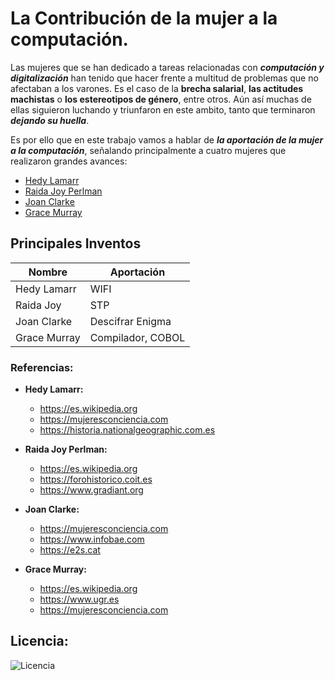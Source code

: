 # La Contribución de la mujer a la computación.

Las mujeres que se han dedicado a tareas relacionadas con ***computación y digitalización*** han tenido que hacer frente a multitud de problemas que no afectaban a los varones. Es el caso de la **brecha salarial**, **las actitudes machistas** o **los estereotipos de género**, entre otros.
Aún así muchas de ellas siguieron luchando y triunfaron en este ambito, tanto que terminaron ***dejando su huella***.
  
Es por ello que en este trabajo vamos a hablar de ***la aportación de la mujer a la computación***, señalando principalmente a cuatro mujeres 
que realizaron grandes avances: 
  
  
- [Hedy Lamarr](modulo1/hedyLamarr.md)
- [Raida Joy Perlman](modulo2/raida.md)
- [Joan Clarke](modulo3/joan.md)
- [Grace Murray](modulo4/grace.md)

## Principales Inventos
    
  | Nombre       | Aportación      |
  | ------------ | --------------- |
  | Hedy Lamarr  | WIFI            |
  | Raida Joy    | STP             |
  | Joan Clarke  |Descifrar Enigma |
  | Grace Murray |Compilador, COBOL|
  
### Referencias: 

- **Hedy Lamarr:**
     - https://es.wikipedia.org
     - https://mujeresconciencia.com
     - https://historia.nationalgeographic.com.es
       
- **Raida Joy Perlman:**
     - https://es.wikipedia.org
     - https://forohistorico.coit.es
     - https://www.gradiant.org
     
- **Joan Clarke:** 
     - https://mujeresconciencia.com
     - https://www.infobae.com
     - https://e2s.cat
     
 - **Grace Murray:**
     - https://es.wikipedia.org
     - https://www.ugr.es
     - https://mujeresconciencia.com
  
  
## Licencia:
  
  
![Licencia](https://user-images.githubusercontent.com/114906778/194858223-9ee63382-2b98-4c63-b378-b70e1233e255.PNG)
